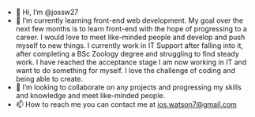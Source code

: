 - 👋 Hi, I’m @jossw27
- 🌱 I’m currently learning front-end web development. My goal over the next few months is to learn front-end with the hope of progressing to a career. I would love to meet like-minded people and develop and push myself to new things. I currently work in IT Support after falling into it, after completing a BSc Zoology degree and struggling to find steady work. I have reached the acceptance stage I am now working in IT and want to do something for myself. I love the challenge of coding and being able to create. 
- 💞️ I’m looking to collaborate on any projects and progressing my skills and knowledge and meet like-minded people.
- 📫 How to reach me you can contact me at jos.watson7@gmail.com

<!---
jossw27/jossw27 is a ✨ special ✨ repository because its `README.md` (this file) appears on your GitHub profile.
You can click the Preview link to take a look at your changes.
--->
